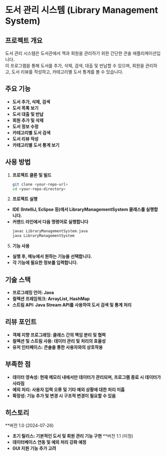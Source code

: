 # 도서 관리 시스템 (Library Management System)

## 프로젝트 개요
도서 관리 시스템은 도서관에서 책과 회원을 관리하기 위한 간단한 콘솔 애플리케이션입니다.<br>
이 프로그램을 통해 도서를 추가, 삭제, 검색, 대출 및 반납할 수 있으며, 회원을 관리하고, 도서 리뷰를 작성하고, 카테고리별 도서 통계를 볼 수 있습니다.

## 주요 기능
- **도서 추가, 삭제, 검색**
- **도서 목록 보기**
- **도서 대출 및 반납**
- **회원 추가 및 삭제**
- **도서 정보 수정**
- **카테고리별 도서 검색**
- **도서 리뷰 작성**
- **카테고리별 도서 통계 보기**

## 사용 방법
1. **프로젝트 클론 및 빌드**
    ```sh
   git clone <your-repo-url>
   cd <your-repo-directory>
3. **프로젝트 실행**
- **IDE (IntelliJ, Eclipse 등)에서 LibraryManagementSystem 클래스를 실행합니다.**
- **커맨드 라인에서 다음 명령어로 실행합니다**
  ```sh
  javac LibraryManagementSystem.java
  java LibraryManagementSystem
5. **기능 사용**
- **실행 후, 메뉴에서 원하는 기능을 선택합니다.**
- **각 기능에 필요한 정보를 입력합니다.**

## 기술 스택
- **프로그래밍 언어: Java**
- **컬렉션 프레임워크: ArrayList, HashMap**
- **스트림 API: Java Stream API를 사용하여 도서 검색 및 통계 처리**
## 리뷰 포인트
- **객체 지향 프로그래밍: 클래스 간의 책임 분리 및 협력**
- **컬렉션 및 스트림 사용: 데이터 관리 및 처리의 효율성**
- **유저 인터페이스: 콘솔을 통한 사용자와의 상호작용**
## 부족한 점
- **데이터 영속성: 현재 메모리 내에서만 데이터가 관리되며, 프로그램 종료 시 데이터가 사라짐**
- **예외 처리: 사용자 입력 오류 및 기타 예외 상황에 대한 처리 미흡**
- **확장성: 기능 추가 및 변경 시 구조적 변경이 필요할 수 있음**
## 히스토리
  **버전 1.0 (2024-07-26)
- **초기 릴리스: 기본적인 도서 및 회원 관리 기능 구현**
  **버전 1.1 (미정)
- **데이터베이스 연동 및 예외 처리 강화 예정**
- **GUI 지원 기능 추가 고려**
